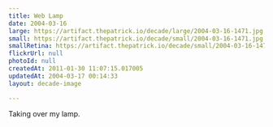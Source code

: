 ```yaml
---
title: Web Lamp
date: 2004-03-16
large: https://artifact.thepatrick.io/decade/large/2004-03-16-1471.jpg
small: https://artifact.thepatrick.io/decade/small/2004-03-16-1471.jpg
smallRetina: https://artifact.thepatrick.io/decade/small/2004-03-16-1471@2x.jpg
flickrUrl: null
photoId: null
createdAt: 2011-01-30 11:07:15.017005
updatedAt: 2004-03-17 00:14:33
layout: decade-image

---
```

Taking over my lamp.
